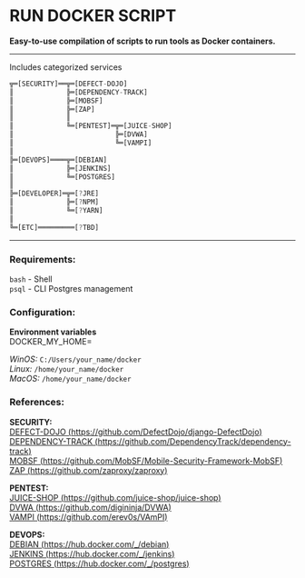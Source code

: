 # RUN DOCKER SCRIPT  
  
**Easy-to-use compilation of scripts to run tools as Docker containers.**  
  
---
Includes categorized services  
  
```dart
╦═[SECURITY]══╦═[DEFECT-DOJO]
║             ╠═[DEPENDENCY-TRACK]
║             ╠═[MOBSF]
║             ╠═[ZAP]
║             ║
║             ╚═[PENTEST]═╦═[JUICE-SHOP]
║                         ╠═[DVWA]
║                         ╚═[VAMPI]
║
╠═[DEVOPS]════╦═[DEBIAN]
║             ╠═[JENKINS]
║             ╚═[POSTGRES]
║
╠═[DEVELOPER]═╦═[?JRE]
║             ╠═[?NPM]
║             ╚═[?YARN]
║
╚═[ETC]═════════[?TBD]
```
---
### Requirements:  
`bash` - Shell  
`psql` - CLI Postgres management  
### Configuration:  
**Environment variables**  
DOCKER_MY_HOME=  
  
*WinOS:* `C:/Users/your_name/docker`  
*Linux:* `/home/your_name/docker`  
*MacOS:* `/home/your_name/docker`  
  
### References:  
**SECURITY:**  
[DEFECT-DOJO (https://github.com/DefectDojo/django-DefectDojo)](https://github.com/DefectDojo/django-DefectDojo)  
[DEPENDENCY-TRACK (https://github.com/DependencyTrack/dependency-track)](https://github.com/DependencyTrack/dependency-track)  
[MOBSF (https://github.com/MobSF/Mobile-Security-Framework-MobSF)](https://github.com/MobSF/Mobile-Security-Framework-MobSF)  
[ZAP (https://github.com/zaproxy/zaproxy)](https://github.com/zaproxy/zaproxy)  
  
**PENTEST:**  
[JUICE-SHOP (https://github.com/juice-shop/juice-shop)](https://github.com/juice-shop/juice-shop)  
[DVWA (https://github.com/digininja/DVWA)](https://github.com/digininja/DVWA)  
[VAMPI (https://github.com/erev0s/VAmPI)](https://github.com/erev0s/VAmPI)  
  
**DEVOPS:**  
[DEBIAN (https://hub.docker.com/_/debian)](https://hub.docker.com/_/debian)  
[JENKINS (https://hub.docker.com/_/jenkins)](https://hub.docker.com/_/jenkins)  
[POSTGRES (https://hub.docker.com/_/postgres)](https://hub.docker.com/_/postgres)  
  
